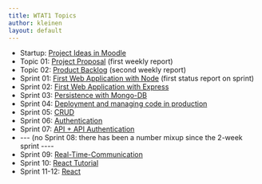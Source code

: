 ```yaml
---
title: WTAT1 Topics
author: kleinen
layout: default
---
```



* Startup: [Project Ideas in Moodle](topic-00-project-ideas)
* Topic 01: [Project Proposal](topic-01-proposal) (first weekly report)
* Topic 02: [Product Backlog](topic-02-backlog) (second weekly report)
* Sprint 01: [First Web Application with Node](topic-03-first-node-app) (first status report on sprint)
* Sprint 02: [First Web Application with Express](topic-04-first-express-app)
* Sprint 03:  [Persistence with Mongo-DB](topic-05-mongo)
* Sprint 04:  [Deployment and managing code in production](topic-06-deployment)
* Sprint 05: [CRUD](topic-07-crud)
* Sprint 06: [Authentication](topic-08-authentication)
* Sprint 07: [API + API Authentication](topic-09-api-jwt)
* --- (no Sprint 08: there has been a number mixup since the 2-week sprint ----
* Sprint 09: [Real-Time-Communication](sprint-09-12)
* Sprint 10: [React Tutorial](sprint-09-12)
* Sprint 11-12: [React](sprint-09-12)
